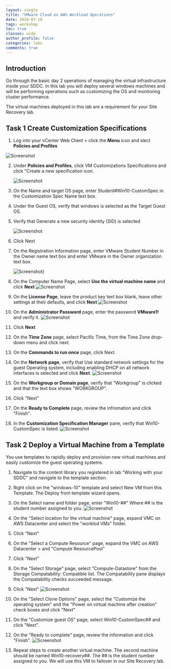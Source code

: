```yaml
---
layout: single
title: "VMware Cloud on AWS Workload Operations"
date: 2018-07-18
tags: workshop
toc: true
classes: wide
author_profile: false
categories: labs
comments: true
---
```

## Introduction
Go through the basic day 2 operations of managing the virtual infrastructure inside your SDDC. In this lab you will deploy several windows machines and will be performing operations such as customizing the OS and monitoring cluster performance. 

The virtual machines deployed in this lab are a requirement for your Site Recovery lab. 

## Task 1 Create Customization Specifications

1.  Log into your vCenter Web Client > click the **Menu** icon and slect **Policies and Profiles**
    
   ![Screenshot](https://github-partner-lab-screenshots.s3-us-west-2.amazonaws.com/operations+screenshots/1.jpg)

2.  Under **Policies and Profiles**, click VM Customizations Specifications and click "Create a new specification icon. 

    ![Screenshot](https://github-partner-lab-screenshots.s3-us-west-2.amazonaws.com/operations+screenshots/2.jpg)

3. On the Name and target OS page, enter Student#Win10-CustomSpec in the Customization Spec Name text box. 
4. Under the Guest OS, verify that windows is selected as the Target Guest OS. 
5. Verify that Generate a new security identity (SID) is selected

    ![Screenshot](https://github-partner-lab-screenshots.s3-us-west-2.amazonaws.com/operations+screenshots/3.jpg)

6. Click Next

7. On the Registration Information page, enter VMware Student Number in the Owner name text box and enter VMware in the Owner organization text box. 

    ![Screenshot}](https://github-partner-lab-screenshots.s3-us-west-2.amazonaws.com/operations+screenshots/4.jpg)

8. On the Computer Name Page, select **Use the virtual machine name** and click **Next**
    ![Screenshot](https://github-partner-lab-screenshots.s3-us-west-2.amazonaws.com/operations+screenshots/5.jpg)

9. On the **License Page**, leave the product key text box blank, leave other settings at their defaults, and click **Next**
    ![Screenshot](https://github-partner-lab-screenshots.s3-us-west-2.amazonaws.com/operations+screenshots/6.jpg)

10. On the **Administrator Password** page, enter the password **VMware1!** and verify it. 
    ![Screenshot](https://github-partner-lab-screenshots.s3-us-west-2.amazonaws.com/operations+screenshots/7.jpg)

11. Click **Next**

12. On the **Time Zone** page, select Pacific Time, from the Time Zone drop-down menu and click next. 

13. On the **Commands to run once** page, click Next. 

14. On the **Network page**, verify that Use standard network settings for the guest Operating system, including enabling DHCP on all network interfaces is selected and click **Next**. 
    ![Screenshot](https://github-partner-lab-screenshots.s3-us-west-2.amazonaws.com/operations+screenshots/8.jpg)

15. On the **Workgroup or Domain page**, verify that "Workgroup" is clicked and that the text box shows "WORKGROUP". 

16. Click "Next"

17. On the **Ready to Complete** page, review the infromation and click "Finish". 

18. In the **Customization Specification Manager** pane, verify that Win10-CustomSpec is listed. 
    ![Screenshot](https://github-partner-lab-screenshots.s3-us-west-2.amazonaws.com/operations+screenshots/9.jpg)

## Task 2 Deploy a Virtual Machine from a Template

You use templates to rapidly deploy and provision new virtual machines and easily customize the guest operating systems. 

1. Navigate to the content library you registered in lab "Working with your SDDC" and navigate to the template section. 

2. Right click on the "windows-10" template and select New VM from this Template. The Deploy from template wizard opens. 

3. On the Select name and folder page, enter "Win10-##" Where ## is the student number assigned to you. 
    ![Screenshot](https://github-partner-lab-screenshots.s3-us-west-2.amazonaws.com/operations+screenshots/11.jpg)

4. On the "Select location for the virtual machine" page, expand VMC on AWS Datacenter and select the "worklod VMs" folder. 

5. Click "Next"

6. On the "Select a Compute Resource" page, expand the VMC on AWS Datacenter > and "Compute ResourcePool"

7. Click "Next"  

8. On the "Select Storage" page, select "Compute-Datastore" from the Storage Compatability: Compatible list. The Compatability pane displays the Compatability checks succeeded message. 

9. Click "Next" 
    ![Screenshot](https://github-partner-lab-screenshots.s3-us-west-2.amazonaws.com/operations+screenshots/12.jpg)

10. On the "Select Clone Options" page, select the "Customize the operating system" and the "Power on virtual machine after creation" check boxes and click "Next" 

11. On the "Customize guest OS" page, select Win10-CustomSpec## and click "Next". 

12. On the "Ready to complete" page, review the information and click "Finish". 
    ![Screenshot](https://github-partner-lab-screenshots.s3-us-west-2.amazonaws.com/operations+screenshots/13.jpg)

13. Repeat steps to create another virtual machine. The second machine should be named Win10-recovery##. The ## is the student number assigned to you. We will use this VM to failover in our Site Recovery lab. 